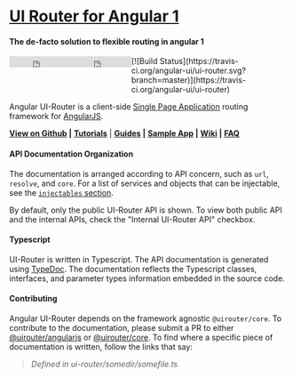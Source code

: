# [UI Router for Angular 1](https://ui-router.github.io/ng1/docs/latest)

#### The de-facto solution to flexible routing in angular 1

<div style="display: flex;">

<iframe style="display: inline-block;" src="https://ghbtns.com/github-btn.html?user=angular-ui&repo=ui-router&type=fork&count=true&size=medium" frameborder="0" scrolling="0" width="110px" height="20px"></iframe>
<iframe style="display: inline-block;" src="https://ghbtns.com/github-btn.html?user=angular-ui&repo=ui-router&type=star&count=true&size=medium" frameborder="0" scrolling="0" width="110px" height="20px"></iframe>
[![Build Status](https://travis-ci.org/angular-ui/ui-router.svg?branch=master)](https://travis-ci.org/angular-ui/ui-router)

</div>

Angular UI-Router is a client-side [Single Page Application](https://en.wikipedia.org/wiki/Single-page_application)
routing framework for [AngularJS](http://angularjs.org).

**[View on Github](http://github.com/angular-ui/ui-router) |**
**[Tutorials](https://ui-router.github.io/ng1/tutorials/)** |
**[Guides](https://ui-router.github.io/guide) |**
**[Sample App](http://ui-router.github.io/resources/sampleapp/) |**
**[Wiki](https://github.com/angular-ui/ui-router/wiki) |**
**[FAQ](https://github.com/angular-ui/ui-router/wiki/Frequently-Asked-Questions)**

#### API Documentation Organization

The documentation is arranged according to API concern, such as `url`, `resolve`, and `core`.
For a list of services and objects that can be injectable, see the [`injectables` section](./injectables.html).

By default, only the public UI-Router API is shown.
To view both public API and the internal APIs, check the "Internal UI-Router API" checkbox.

#### Typescript

UI-Router is written in Typescript.
The API documentation is generated using [TypeDoc](https://github.com/TypeStrong/typedoc).
The documentation reflects the Typescript classes, interfaces, and parameter types information embedded in the source code.

#### Contributing

Angular UI-Router depends on the framework agnostic `@uirouter/core`.
To contribute to the documentation, please submit a PR to either
[@uirouter/angularjs](http://github.com/angular-ui/ui-router)
or
[@uirouter/core](http://github.com/ui-router/core).
To find where a specific piece of documentation is written, follow the links that say:

> _Defined in ui-router/somedir/somefile.ts_

